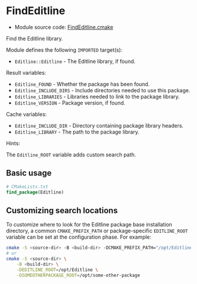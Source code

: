 <!-- This is auto-generated file. -->
# FindEditline

* Module source code: [FindEditline.cmake](https://github.com/petk/php-build-system/blob/master/cmake/cmake/modules/FindEditline.cmake)

Find the Editline library.

Module defines the following `IMPORTED` target(s):

* `Editline::Editline` - The Editline library, if found.

Result variables:

* `Editline_FOUND` - Whether the package has been found.
* `Editline_INCLUDE_DIRS` - Include directories needed to use this package.
* `Editline_LIBRARIES` - Libraries needed to link to the package library.
* `Editline_VERSION` - Package version, if found.

Cache variables:

* `Editline_INCLUDE_DIR` - Directory containing package library headers.
* `Editline_LIBRARY` - The path to the package library.

Hints:

The `Editline_ROOT` variable adds custom search path.

## Basic usage

```cmake
# CMakeLists.txt
find_package(Editline)
```

## Customizing search locations

To customize where to look for the Editline package base
installation directory, a common `CMAKE_PREFIX_PATH` or
package-specific `EDITLINE_ROOT` variable can be set at
the configuration phase. For example:

```sh
cmake -S <source-dir> -B <build-dir> -DCMAKE_PREFIX_PATH="/opt/Editline;/opt/some-other-package"
# or
cmake -S <source-dir> \
    -B <build-dir> \
    -DEDITLINE_ROOT=/opt/Editline \
    -DSOMEOTHERPACKAGE_ROOT=/opt/some-other-package
```
